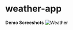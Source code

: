 # weather-app
 


**Demo Screeshots**
![Weather](https://github.com/aleynacoskun/weather-app/assets/83537794/d2acc60b-3f65-4e7b-828c-30377f926cd2)

